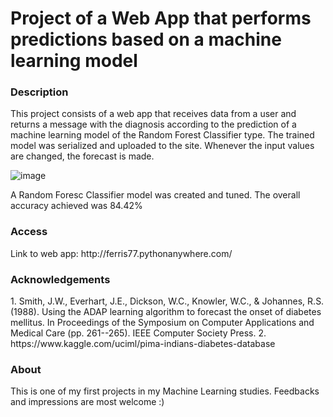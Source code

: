 <h1>Project of a Web App that performs predictions based on a machine learning model</h1>
<h3>Description</h3>
This project consists of a web app that receives data from a user and returns a message with the diagnosis according to the prediction of a machine learning model of the Random Forest Classifier type. The trained model was serialized and uploaded to the site. Whenever the input values are changed, the forecast is made.

![image](https://user-images.githubusercontent.com/75485471/111921280-8d82da80-8a72-11eb-9cf5-380a89f7c20f.png)

A Random Foresc Classifier model was created and tuned. The overall accuracy achieved was 84.42%

<h3>Access</h3>
Link to web app: http://ferris77.pythonanywhere.com/

<h3>Acknowledgements</h3>
1. Smith, J.W., Everhart, J.E., Dickson, W.C., Knowler, W.C., & Johannes, R.S. (1988). Using the ADAP learning algorithm to forecast the onset of diabetes mellitus. In Proceedings of the Symposium on Computer Applications and Medical Care (pp. 261--265). IEEE Computer Society Press.
2. https://www.kaggle.com/uciml/pima-indians-diabetes-database

<h3>About</h3>
This is one of my first projects in my Machine Learning studies. Feedbacks and impressions are most welcome :)
